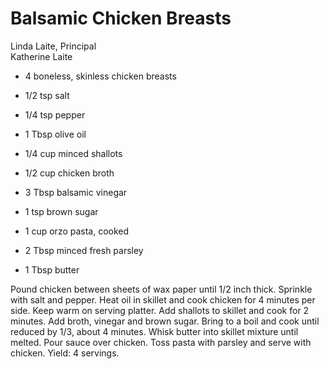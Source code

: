 # Balsamic Chicken Breasts

Linda Laite, Principal<br/>
Katherine Laite

- 4 boneless, skinless chicken breasts
- 1/2 tsp salt
- 1/4 tsp pepper
- 1 Tbsp olive oil
- 1/4 cup minced shallots

- 1/2 cup chicken broth
- 3 Tbsp balsamic vinegar
- 1 tsp brown sugar
- 1 cup orzo pasta, cooked
- 2 Tbsp minced fresh parsley
- 1 Tbsp butter

Pound chicken between sheets of wax paper until 1/2 inch thick. Sprinkle with salt and pepper. Heat oil in skillet and cook chicken for 4 minutes per side. Keep warm on serving platter. Add shallots to skillet and cook for 2 minutes. Add broth, vinegar and brown sugar. Bring to a boil and cook until reduced by 1/3, about 4 minutes. Whisk butter into skillet mixture until melted. Pour sauce over chicken. Toss pasta with parsley and serve with chicken. Yield: 4 servings.
